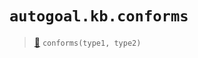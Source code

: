 # `autogoal.kb.conforms`

> [📝](https://github.com/autogoal/autogoal/blob/master/autogoal/kb/_data.py#L57)
> `conforms(type1, type2)`

